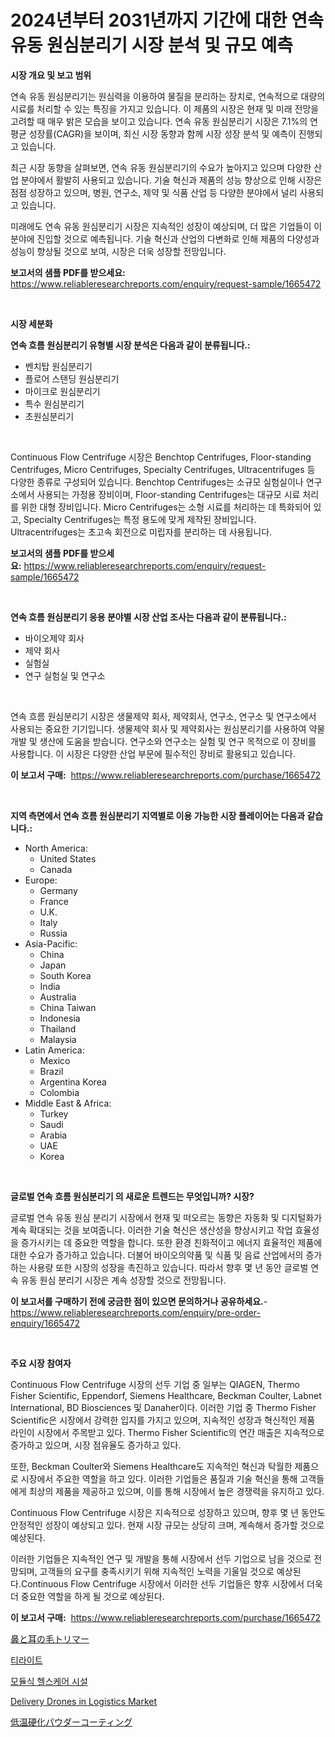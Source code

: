 <p><h1>2024년부터 2031년까지 기간에 대한 연속 유동 원심분리기 시장 분석 및 규모 예측</h1></p><p><strong>시장 개요 및 보고 범위</strong></p>
<p><p>연속 유동 원심분리기는 원심력을 이용하여 물질을 분리하는 장치로, 연속적으로 대량의 시료를 처리할 수 있는 특징을 가지고 있습니다. 이 제품의 시장은 현재 및 미래 전망을 고려할 때 매우 밝은 모습을 보이고 있습니다. 연속 유동 원심분리기 시장은 7.1%의 연평균 성장률(CAGR)을 보이며, 최신 시장 동향과 함께 시장 성장 분석 및 예측이 진행되고 있습니다. </p><p>최근 시장 동향을 살펴보면, 연속 유동 원심분리기의 수요가 높아지고 있으며 다양한 산업 분야에서 활발히 사용되고 있습니다. 기술 혁신과 제품의 성능 향상으로 인해 시장은 점점 성장하고 있으며, 병원, 연구소, 제약 및 식품 산업 등 다양한 분야에서 널리 사용되고 있습니다. </p><p>미래에도 연속 유동 원심분리기 시장은 지속적인 성장이 예상되며, 더 많은 기업들이 이 분야에 진입할 것으로 예측됩니다. 기술 혁신과 산업의 다변화로 인해 제품의 다양성과 성능이 향상될 것으로 보여, 시장은 더욱 성장할 전망입니다.</p></p>
<p><strong>보고서의 샘플 PDF를 받으세요:</strong> <a href="https://www.reliableresearchreports.com/enquiry/request-sample/1665472">https://www.reliableresearchreports.com/enquiry/request-sample/1665472</a></p>
<p>&nbsp;</p>
<p><strong>시장 세분화</strong></p>
<p><strong>연속 흐름 원심분리기 유형별 시장 분석은 다음과 같이 분류됩니다.:</strong></p>
<p><ul><li>벤치탑 원심분리기</li><li>플로어 스탠딩 원심분리기</li><li>마이크로 원심분리기</li><li>특수 원심분리기</li><li>초원심분리기</li></ul></p>
<p>&nbsp;</p>
<p><p>Continuous Flow Centrifuge 시장은 Benchtop Centrifuges, Floor-standing Centrifuges, Micro Centrifuges, Specialty Centrifuges, Ultracentrifuges 등 다양한 종류로 구성되어 있습니다. Benchtop Centrifuges는 소규모 실험실이나 연구소에서 사용되는 가정용 장비이며, Floor-standing Centrifuges는 대규모 시료 처리를 위한 대형 장비입니다. Micro Centrifuges는 소형 시료를 처리하는 데 특화되어 있고, Specialty Centrifuges는 특정 용도에 맞게 제작된 장비입니다. Ultracentrifuges는 초고속 회전으로 미립자를 분리하는 데 사용됩니다.</p></p>
<p><strong>보고서의 샘플 PDF를 받으세요:</strong>&nbsp;<a href="https://www.reliableresearchreports.com/enquiry/request-sample/1665472">https://www.reliableresearchreports.com/enquiry/request-sample/1665472</a></p>
<p>&nbsp;</p>
<p><strong> 연속 흐름 원심분리기 응용 분야별 시장 산업 조사는 다음과 같이 분류됩니다.:</strong></p>
<p><ul><li>바이오제약 회사</li><li>제약 회사</li><li>실험실</li><li>연구 실험실 및 연구소</li></ul></p>
<p>&nbsp;</p>
<p><p>연속 흐름 원심분리기 시장은 생물제약 회사, 제약회사, 연구소, 연구소 및 연구소에서 사용되는 중요한 기기입니다. 생물제약 회사 및 제약회사는 원심분리기를 사용하여 약물 개발 및 생산에 도움을 받습니다. 연구소와 연구소는 실험 및 연구 목적으로 이 장비를 사용합니다. 이 시장은 다양한 산업 부문에 필수적인 장비로 활용되고 있습니다.</p></p>
<p><strong>이 보고서 구매:</strong>&nbsp; <a href="https://www.reliableresearchreports.com/purchase/1665472">https://www.reliableresearchreports.com/purchase/1665472</a></p>
<p>&nbsp;</p>
<p><strong>지역 측면에서 연속 흐름 원심분리기 지역별로 이용 가능한 시장 플레이어는 다음과 같습니다.:</strong></p>
<p><ul>
    <li>
        North America:
        <ul>
            <li>United States</li>
            <li>Canada</li>
        </ul>
    </li>
    <li>
        Europe:
        <ul>
            <li>Germany</li>
            <li>France</li>
            <li>U.K.</li>
            <li>Italy</li>
            <li>Russia</li>
        </ul>
    </li>
    <li>
        Asia-Pacific:
        <ul>
            <li>China</li>
            <li>Japan</li>
            <li>South Korea</li>
            <li>India</li>
            <li>Australia</li>
            <li>China Taiwan</li>
            <li>Indonesia</li>
            <li>Thailand</li>
            <li>Malaysia</li>
        </ul>
    </li>
    <li>
        Latin America:
        <ul>
            <li>Mexico</li>
            <li>Brazil</li>
            <li>Argentina Korea</li>
            <li>Colombia</li>
        </ul>
    </li>
    <li>
        Middle East & Africa:
        <ul>
            <li>Turkey</li>
            <li>Saudi</li>
            <li>Arabia</li>
            <li>UAE</li>
            <li>Korea</li>
        </ul>
    </li>
    </ul></p>
<p>&nbsp;</p>
<p><strong>글로벌 연속 흐름 원심분리기 의 새로운 트렌드는 무엇입니까? 시장?</strong></p>
<p><p>글로벌 연속 유동 원심 분리기 시장에서 현재 및 떠오르는 동향은 자동화 및 디지털화가 계속 확대되는 것을 보여줍니다. 이러한 기술 혁신은 생산성을 향상시키고 작업 효율성을 증가시키는 데 중요한 역할을 합니다. 또한 환경 친화적이고 에너지 효율적인 제품에 대한 수요가 증가하고 있습니다. 더불어 바이오의약품 및 식품 및 음료 산업에서의 증가하는 사용량 또한 시장의 성장을 촉진하고 있습니다. 따라서 향후 몇 년 동안 글로벌 연속 유동 원심 분리기 시장은 계속 성장할 것으로 전망됩니다.</p></p>
<p><strong>이 보고서를 구매하기 전에 궁금한 점이 있으면 문의하거나 공유하세요.</strong>- <a href="https://www.reliableresearchreports.com/enquiry/pre-order-enquiry/1665472">https://www.reliableresearchreports.com/enquiry/pre-order-enquiry/1665472</a></p>
<p>&nbsp;</p>
<p><strong>주요 시장 참여자</strong></p>
<p><p>Continuous Flow Centrifuge 시장의 선두 기업 중 일부는 QIAGEN, Thermo Fisher Scientific, Eppendorf, Siemens Healthcare, Beckman Coulter, Labnet International, BD Biosciences 및 Danaher이다. 이러한 기업 중 Thermo Fisher Scientific은 시장에서 강력한 입지를 가지고 있으며, 지속적인 성장과 혁신적인 제품 라인이 시장에서 주목받고 있다. Thermo Fisher Scientific의 연간 매출은 지속적으로 증가하고 있으며, 시장 점유율도 증가하고 있다.</p><p>또한, Beckman Coulter와 Siemens Healthcare도 지속적인 혁신과 탁월한 제품으로 시장에서 주요한 역할을 하고 있다. 이러한 기업들은 품질과 기술 혁신을 통해 고객들에게 최상의 제품을 제공하고 있으며, 이를 통해 시장에서 높은 경쟁력을 유지하고 있다.</p><p>Continuous Flow Centrifuge 시장은 지속적으로 성장하고 있으며, 향후 몇 년 동안도 안정적인 성장이 예상되고 있다. 현재 시장 규모는 상당히 크며, 계속해서 증가할 것으로 예상된다.</p><p>이러한 기업들은 지속적인 연구 및 개발을 통해 시장에서 선두 기업으로 남을 것으로 전망되며, 고객들의 요구를 충족시키기 위해 지속적인 노력을 기울일 것으로 예상된다.Continuous Flow Centrifuge 시장에서 이러한 선두 기업들은 향후 시장에서 더욱 더 중요한 역할을 하게 될 것으로 예상된다.</p></p>
<p><strong>이 보고서 구매:</strong>&nbsp;&nbsp;<a href="https://www.reliableresearchreports.com/purchase/1665472">https://www.reliableresearchreports.com/purchase/1665472</a></p>
<p><p><a href="https://medium.com/@eunawiegad2023/%E9%BC%BB%E6%AF%9B-%E8%80%B3%E6%AF%9B%E3%83%88%E3%83%AA%E3%83%9E%E3%83%BC%E3%81%AE%E5%B8%82%E5%A0%B4%E5%B1%95%E6%9C%9B-%E7%94%A3%E6%A5%AD%E6%A6%82%E8%A6%81%E3%81%A8%E4%BA%88%E6%B8%AC-2024%E5%B9%B4%E3%81%8B%E3%82%892031%E5%B9%B4-35017b5245e9">鼻と耳の毛トリマー</a></p><p><a href="https://medium.com/@aidenreinger/%ED%8B%B8%EB%9D%BC%EC%9D%B4%ED%8A%B8-%EC%8B%9C%EC%9E%A5-%EC%A0%84%EB%A7%9D-%EC%8B%9C%EC%9E%A5-%EB%8F%99%ED%96%A5-%EC%84%B1%EC%9E%A5-2024%EB%85%84%EB%B6%80%ED%84%B0-2031%EB%85%84%EA%B9%8C%EC%A7%80-%EC%98%88%EC%B8%A1%EB%90%9C-%EA%B2%83-fb53cf515401">티라이트</a></p><p><a href="https://medium.com/@waynewood21/%EB%AA%A8%EB%93%88%EC%8B%9D-%EC%9D%98%EB%A3%8C-%EC%8B%9C%EC%84%A4-%EC%8B%9C%EC%9E%A5-%EB%B3%B4%EA%B3%A0%EC%84%9C%EB%8A%94-%EC%9D%B4-%EC%8B%9C%EC%9E%A5%EC%9D%98-%EC%B5%9C%EC%8B%A0-%ED%8A%B8%EB%A0%8C%EB%93%9C%EC%99%80-%EC%84%B1%EC%9E%A5-%EA%B8%B0%ED%9A%8C%EB%A5%BC-%EB%B3%B4%EC%97%AC%EC%A4%8D%EB%8B%88%EB%8B%A4-16d797860134">모듈식 헬스케어 시설</a></p><p><a href="https://issuu.com/reportprime-2/docs/delivery-drones-in-logistics-market-size-2030.pptx">Delivery Drones in Logistics Market</a></p><p><a href="https://medium.com/@saigekulas/%E4%BD%8E%E6%B8%A9%E7%A1%AC%E5%8C%96%E7%B2%89%E6%9C%AB%E6%B6%82%E6%96%99%E5%B8%82%E5%A0%B4%E3%83%AC%E3%83%9D%E3%83%BC%E3%83%88%E3%81%AF-%E3%81%93%E3%81%AE%E5%B8%82%E5%A0%B4%E3%81%AE%E6%9C%80%E6%96%B0%E3%81%AE%E3%83%88%E3%83%AC%E3%83%B3%E3%83%89%E3%81%A8%E6%88%90%E9%95%B7%E6%A9%9F%E4%BC%9A%E3%82%92%E6%98%8E%E3%82%89%E3%81%8B%E3%81%AB%E3%81%97%E3%81%BE%E3%81%99-f11b94e0a570">低温硬化パウダーコーティング</a></p></p>
